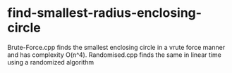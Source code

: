 # find-smallest-radius-enclosing-circle
Brute-Force.cpp finds the smallest enclosing circle in a vrute force manner and has complexity O(n^4).
Randomised.cpp finds the same in linear time using a randomized algorithm
